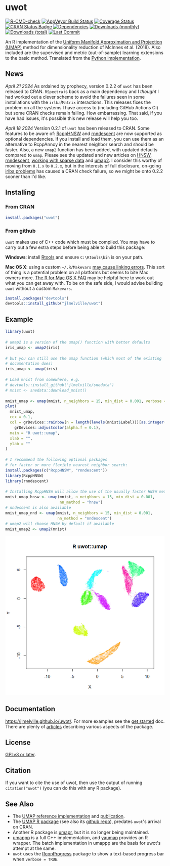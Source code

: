 # uwot
<!-- badges: start -->
[![R-CMD-check](https://github.com/jlmelville/uwot/workflows/R-CMD-check/badge.svg)](https://github.com/jlmelville/uwot/actions)
[![AppVeyor Build Status](https://ci.appveyor.com/api/projects/status/github/jlmelville/uwot?branch=master&svg=true)](https://ci.appveyor.com/project/jlmelville/uwot)
[![Coverage Status](https://img.shields.io/codecov/c/github/jlmelville/uwot/master.svg)](https://app.codecov.io/github/jlmelville/uwot?branch=master)
[![CRAN Status Badge](https://www.r-pkg.org/badges/version/uwot)](https://cran.r-project.org/package=uwot)
[![Dependencies](https://tinyverse.netlify.app/badge/uwot)](https://cran.r-project.org/package=uwot)
[![Downloads (monthly)](https://cranlogs.r-pkg.org/badges/uwot?color=brightgreen)](https://www.r-pkg.org/pkg/uwot)
[![Downloads (total)](https://cranlogs.r-pkg.org/badges/grand-total/uwot?color=brightgreen)](https://www.r-pkg.org/pkg/uwot)
[![Last Commit](https://img.shields.io/github/last-commit/jlmelville/uwot)](https://github.com/jlmelville/uwot)
<!-- badges: end -->

An R implementation of the
[Uniform Manifold Approximation and Projection (UMAP)](https://arxiv.org/abs/1802.03426)
method for dimensionality reduction of McInnes et al. (2018). Also included are
the supervised and metric (out-of-sample) learning extensions to the basic
method. Translated from the
[Python implementation](https://github.com/lmcinnes/umap).

## News

*April 21 2024* As ordained by prophecy, version 0.2.2 of `uwot` has been
released to CRAN. `RSpectra` is back as a main dependency and I *thought* I had
worked out a clever scheme to avoid the failures seen in some installations with
the `irlba`/`Matrix` interactions. This releases fixes the problem on all the
systems I have access to (including GitHub Actions CI) but some CRAN checks
remain failing. How embarrassing. That said, if you have had issues, it's
possible this new release will help you too.

*April 18 2024* Version 0.2.1 of `uwot` has been released to CRAN. Some features 
to be aware of: [RcppHNSW](https://cran.r-project.org/package=rnndescent) and
[rnndescent](https://cran.r-project.org/package=rnndescent) are now supported as
optional dependencies. If you install and load them, you can use them as an
alternative to RcppAnnoy in the nearest neighbor search and should be faster.
Also, a new `umap2` function has been added, with updated defaults compared to
`umap`. Please see the updated and new articles on
[HNSW](https://jlmelville.github.io/uwot/articles/hnsw-umap.html), 
[rnndescent](https://jlmelville.github.io/uwot/articles/rnndescent-umap.html),
[working with sparse data](https://jlmelville.github.io/uwot/articles/sparse-data-example.html)
and [umap2](https://jlmelville.github.io/uwot/articles/umap2.html). I consider
this worthy of moving from `0.1.x` to `0.2.x`, but in the interests of full
disclosure, on-going
[irlba problems](https://github.com/jlmelville/uwot/issues/115) has caused a
CRAN check failure, so we might be onto 0.2.2 sooner than I'd like.

## Installing

### From CRAN

```R
install.packages("uwot")
```

### From github

`uwot` makes use of C++ code which must be compiled. You may have to carry out
a few extra steps before being able to build this package:

**Windows**: install
[Rtools](https://cran.r-project.org/bin/windows/Rtools/) and ensure
`C:\Rtools\bin` is on your path.

**Mac OS X**: using a custom `~/.R/Makevars`
[may cause linking errors](https://github.com/jlmelville/uwot/issues/1).
This sort of thing is a potential problem on all platforms but seems to bite
Mac owners more.
[The R for Mac OS X FAQ](https://cran.r-project.org/bin/macosx/RMacOSX-FAQ.html#Installation-of-source-packages)
may be helpful here to work out what you can get away with. To be on the safe
side, I would advise building `uwot` without a custom `Makevars`.

```R
install.packages("devtools")
devtools::install_github("jlmelville/uwot")
```

## Example

```R
library(uwot)

# umap2 is a version of the umap() function with better defaults
iris_umap <- umap2(iris)

# but you can still use the umap function (which most of the existing 
# documentation does)
iris_umap <- umap(iris)

# Load mnist from somewhere, e.g.
# devtools::install_github("jlmelville/snedata")
# mnist <- snedata::download_mnist()

mnist_umap <- umap(mnist, n_neighbors = 15, min_dist = 0.001, verbose = TRUE)
plot(
  mnist_umap,
  cex = 0.1,
  col = grDevices::rainbow(n = length(levels(mnist$Label)))[as.integer(mnist$Label)] |>
    grDevices::adjustcolor(alpha.f = 0.1),
  main = "R uwot::umap",
  xlab = "",
  ylab = ""
)

# I recommend the following optional packages
# for faster or more flexible nearest neighbor search:
install.packages(c("RcppHNSW", "rnndescent"))
library(RcppHNSW)
library(rnndescent)

# Installing RcppHNSW will allow the use of the usually faster HNSW method:
mnist_umap_hnsw <- umap(mnist, n_neighbors = 15, min_dist = 0.001, 
                        nn_method = "hnsw")
# nndescent is also available
mnist_umap_nnd <- umap(mnist, n_neighbors = 15, min_dist = 0.001, 
                       nn_method = "nndescent")
# umap2 will choose HNSW by default if available
mnist_umap2 <- umap2(mnist)
```

![MNIST UMAP](man/figures/mnist-r.png)

## Documentation

<https://jlmelville.github.io/uwot/>. For more examples see the 
[get started](https://jlmelville.github.io/uwot/articles/uwot.html) doc.
There are plenty of [articles](https://jlmelville.github.io/uwot/articles/index.html)
describing various aspects of the package.

## License

[GPLv3 or later](https://www.gnu.org/licenses/gpl-3.0.txt).

## Citation

If you want to cite the use of uwot, then use the output of running 
`citation("uwot")` (you can do this with any R package).

## See Also

* The [UMAP reference implementation](https://github.com/lmcinnes/umap) and
[publication](https://arxiv.org/abs/1802.03426).
* The [UMAP R package](https://cran.r-project.org/package=umap)
(see also its [github repo](https://github.com/tkonopka/umap)), predates
`uwot`'s arrival on CRAN.
* Another R package is [umapr](https://github.com/ropensci-archive/umapr), but
it is no longer being maintained.
* [umappp](https://github.com/libscran/umappp) is a full C++ implementation, and
[yaumap](https://github.com/LTLA/yaumap) provides an R wrapper. The batch
implementation in umappp are the basis for uwot's attempt at the same.
* `uwot` uses the [RcppProgress](https://cran.r-project.org/package=RcppProgress)
package to show a text-based progress bar when `verbose = TRUE`.
